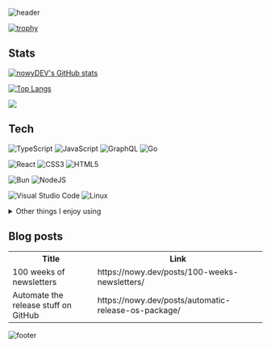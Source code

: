 ![header](https://capsule-render.vercel.app/api?&section=header&text=Hey%20there%2C%20I'm%20Dominik&animation=fadeIn&type=waving&height=200&fontAlign=80&fontAlignY=40&fontSize=30&reversal=true&fontColor=2AFFDF&&color=_193549)

[![trophy](https://github-profile-trophy.vercel.app/?username=nowyDEV&theme=algolia)](https://github.com/ryo-ma/github-profile-trophy)

## Stats

[![nowyDEV's GitHub stats](https://github-readme-stats-nowydev.vercel.app/api?username=nowyDEV&show_icons=true&include_all_commits=true&count_private=true&role=OWNER,COLLABORATOR&theme=yeblu&hide=stars&show=prs_merged_percentage)](https://github.com/nowyDEV/github-readme-stats)

[![Top Langs](https://github-readme-stats-git-masterorgs-github-readme-stats-team.vercel.app/api/top-langs?username=nowyDEV&include_orgs=true&show_icons=true&theme=yeblu&locale=en)](https://github.com/nowyDEV/github-readme-stats)

![](https://komarev.com/ghpvc/?username=nowyDEV&style=for-the-badge)

## Tech

![TypeScript](https://img.shields.io/badge/typescript-%23007ACC.svg?style=for-the-badge&logo=typescript&logoColor=white)
![JavaScript](https://img.shields.io/badge/javascript-%23323330.svg?style=for-the-badge&logo=javascript&logoColor=%23F7DF1E)
![GraphQL](https://img.shields.io/badge/-GraphQL-E10098?style=for-the-badge&logo=graphql&logoColor=white)
![Go](https://img.shields.io/badge/go-%2300ADD8.svg?style=for-the-badge&logo=go&logoColor=white)

![React](https://img.shields.io/badge/react-%2320232a.svg?style=for-the-badge&logo=react&logoColor=%2361DAFB)
![CSS3](https://img.shields.io/badge/css3-%231572B6.svg?style=for-the-badge&logo=css3&logoColor=white)
![HTML5](https://img.shields.io/badge/html5-%23E34F26.svg?style=for-the-badge&logo=html5&logoColor=white)

![Bun](https://img.shields.io/badge/Bun-%23000000.svg?style=for-the-badge&logo=bun&logoColor=white)
![NodeJS](https://img.shields.io/badge/node.js-6DA55F?style=for-the-badge&logo=node.js&logoColor=white)

![Visual Studio Code](https://img.shields.io/badge/Visual%20Studio%20Code-0078d7.svg?style=for-the-badge&logo=visual-studio-code&logoColor=white)
![Linux](https://img.shields.io/badge/Linux-FCC624?style=for-the-badge&logo=linux&logoColor=black)

<details>
  <summary>Other things I enjoy using</summary>

<br>

![Vite](https://img.shields.io/badge/vite-%23646CFF.svg?style=for-the-badge&logo=vite&logoColor=white)
![ESLint](https://img.shields.io/badge/ESLint-4B3263?style=for-the-badge&logo=eslint&logoColor=white)

![React Hook Form](https://img.shields.io/badge/React%20Hook%20Form-%23EC5990.svg?style=for-the-badge&logo=reacthookform&logoColor=white)
![Styled Components](https://img.shields.io/badge/styled--components-DB7093?style=for-the-badge&logo=styled-components&logoColor=white)
![TailwindCSS](https://img.shields.io/badge/tailwindcss-%2338B2AC.svg?style=for-the-badge&logo=tailwind-css&logoColor=white)
![Testing-Library](https://img.shields.io/badge/-TestingLibrary-%23E33332?style=for-the-badge&logo=testing-library&logoColor=white)

🤍
![jQuery](https://img.shields.io/badge/jquery-%230769AD.svg?style=for-the-badge&logo=jquery&logoColor=white)
🤍

![AWS](https://img.shields.io/badge/AWS-%23FF9900.svg?style=for-the-badge&logo=amazon-aws&logoColor=white)
![Cloudflare](https://img.shields.io/badge/Cloudflare-F38020?style=for-the-badge&logo=Cloudflare&logoColor=white)
![Vercel](https://img.shields.io/badge/vercel-%23000000.svg?style=for-the-badge&logo=vercel&logoColor=white)
![Datadog](https://img.shields.io/badge/datadog-%23632CA6.svg?style=for-the-badge&logo=datadog&logoColor=white)
![GitHub Actions](https://img.shields.io/badge/github%20actions-%232671E5.svg?style=for-the-badge&logo=githubactions&logoColor=white)

</details>

## Blog posts

<table>
  <tr><th>Title</th><th>Link</th></tr>
  <!-- BLOG:START --><tr><td>100 weeks of newsletters</td><td>https://nowy.dev/posts/100-weeks-newsletters/</td></tr><tr><td>Automate the release stuff on GitHub</td><td>https://nowy.dev/posts/automatic-release-os-package/</td></tr><!-- BLOG:END -->
</table>

![footer](https://capsule-render.vercel.app/api?theme=tokyonight&section=footer&type=waving&height=120&animation=fadeIn)
